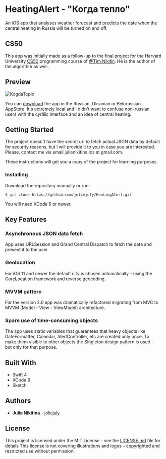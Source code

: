 # HeatingAlert - "Когда тепло"

An iOS app that analyses weather forecast and predicts the date when the central heating in Russia will be turned on and off. 

## CS50

This app was initially made as a follow-up to the final project for the Harvard University [CS50](https://cs50.harvard.edu) programming course of [@Tim Nikitin](https://timnikitin.com). He is the author of the algorithm as well. 

## Preview

![KogdaTeplo](https://media.giphy.com/media/8OY7QbpKRGUaNdBCyM/giphy.gif)

You can [download](https://itunes.apple.com/ru/app/%D0%BA%D0%BE%D0%B3%D0%B4%D0%B0-%D1%82%D0%B5%D0%BF%D0%BB%D0%BE/id1361989136?mt=8) the app in the Russian, Ukranian or Belorussian AppStore. It's extremely local and I didn't want to confuse non-russian users with the cyrillic interface and an idea of central heating.   

## Getting Started

The project doesn't have the secret url to fetch actual JSON data by default for security reasons, but I will provide it to you in case you are interested. Please, contact me via email julianikitina.ios at gmail.com.  

These instructions will get you a copy of the project for learning purposes. 

### Installing

Download the repository manually or run:

```
$ git clone https://github.com/joliejuly/HeatingAlert.git
```
You will need XCode 9 or newer. 

## Key Features

### Asynchronous JSON data fetch

App uses URLSession and Grand Central Dispatch to fetch the data and present it to the user

### Geolocation

For iOS 11 and newer the default city is chosen automatically - using the CoreLocation framework and reverse geocoding.

### MVVM pattern

For the version 2.0 app was dramatically refactored migrating from MVC to MVVM (Model - View - ViewModel) architecture. 

### Spare use of time-consuming objects

The app uses static variables that guarantees that heavy objects like DateFormatter, Calendar, AlertController, etc are created only once. To make them visible to other objects the Singleton design pattern is used - but only for that purpose. 

## Built With

* Swift 4
* XCode 9
* Sketch

## Authors

* **Julia Nikitina** - [joliejuly](https://github.com/joliejuly)

## License

This project is licensed under the MIT License - see the [LICENSE.md](/LICENSE.md) file for details
This license is not covering illustrations and logos – copyrighted and restricted use without permission.
